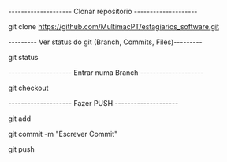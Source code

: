 -------------------- Clonar repositorio --------------------

git clone https://github.com/MultimacPT/estagiarios_software.git




--------- Ver status do git (Branch, Commits, Files)---------

git status



-------------------- Entrar numa Branch  --------------------

 git checkout <nome da branch>


-------------------- Fazer PUSH --------------------

git add <Nome do Ficheio> 

git commit -m "Escrever Commit"

git push